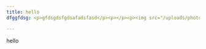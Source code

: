 ```yaml
---
title: hello
dfggfdsg: <p>gfdsgdsfgdsafadsfasd</p><p></p><p><img src="/uploads/photo.jpg"></p><p></p><p></p><p></p>

---
```

hello